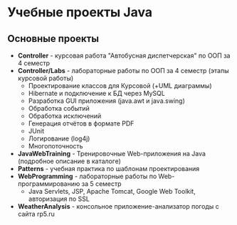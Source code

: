 # Учебные проекты Java
## Основные проекты
* __Controller__ - курсовая работа "Автобусная диспетчерская" по ООП за 4 семестр
* __Controller/Labs__ - лабораторные работы по ООП за 4 семестр (этапы курсовой работы)
    - Проектирование классов для Курсовой (+UML диаграммы)
    - Hibernate и подключение к БД через MySQL
    - Разработка GUI приложения (java.awt и java.swing)
    - Обработка событий
    - Обработка исключений
    - Генерация отчётов в формате PDF
    - JUnit
    - Логирование (log4j)
    - Многопоточность
* __JavaWebTraining__ - Тренировочные Web-приложения на Java (подробное описание в каталоге)
* __Patterns__ - учебная практика по шаблонам проектирования
* __WebProgramming__ - лабораторные работы по Web-программированию за 5 семестр
    - Java Servlets, JSP, Apache Tomcat, Google Web Toolkit, авторизация по SSL 
* __WeatherAnalysis__ - консольное приложение-анализатор погоды с сайта rp5.ru  